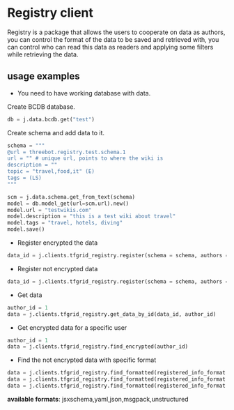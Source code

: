 # Registry client

Registry is a package that allows the users to cooperate on data as authors, you can control the format of the data to be saved and retrieved with, you can control who can read this data as readers and applying some filters while retrieving the data.

## usage examples

* You need to have working database with data.

Create BCDB database.

```python
db = j.data.bcdb.get("test")
```

Create schema and add data to it.

```python
schema = """
@url = threebot.registry.test.schema.1
url = "" # unique url, points to where the wiki is
description = ""
topic = "travel,food,it" (E)
tags = (LS)
"""

scm = j.data.schema.get_from_text(schema)
model = db.model_get(url=scm.url).new()
model.url = "testwikis.com"
model.description = "this is a test wiki about travel"
model.tags = "travel, hotels, diving"
model.save()
```

* Register encrypted the data

```python
data_id = j.clients.tfgrid_registry.register(schema = schema, authors = [100,10,1], model = model,is_encrypted_data = True,readers = [50,60])
```

* Register not encrypted data

```python
data_id = j.clients.tfgrid_registry.register(schema = schema, authors = [100,10,1], model = model,is_encrypted_data = False)
```

* Get data

```python
author_id = 1
data = j.clients.tfgrid_registry.get_data_by_id(data_id, author_id)
```

* Get encrypted data for a specific user

```python
author_id = 1
data = j.clients.tfgrid_registry.find_encrypted(author_id)
```

* Find the not encrypted data with specific format

```python
data = j.clients.tfgrid_registry.find_formatted(registered_info_format = "jsxschema")
data = j.clients.tfgrid_registry.find_formatted(registered_info_format = "yaml")
data = j.clients.tfgrid_registry.find_formatted(registered_info_format = "json")
```

**available formats**: jsxschema,yaml,json,msgpack,unstructured
